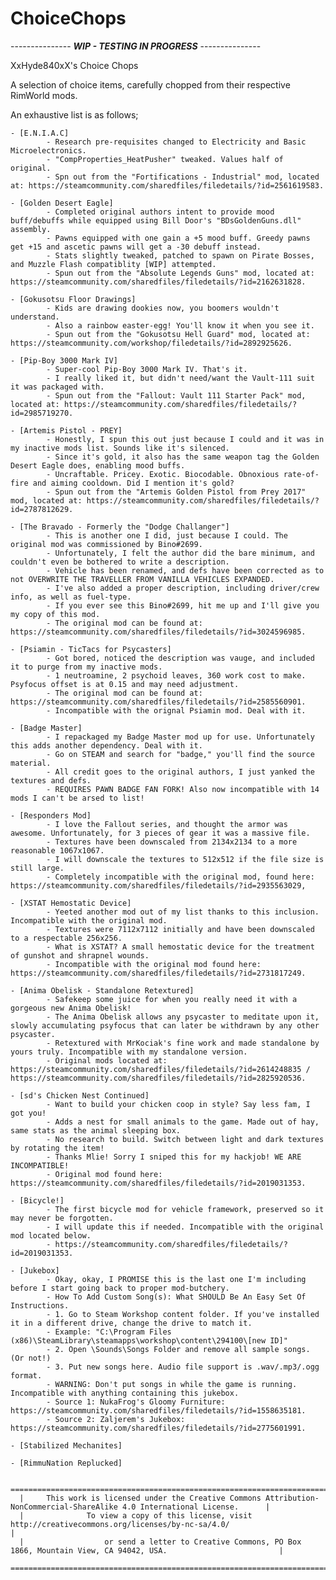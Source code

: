 # ChoiceChops

--------------- **_WIP - TESTING IN PROGRESS_** ---------------

XxHyde840xX's Choice Chops

A selection of choice items, carefully chopped from their respective RimWorld mods.

An exhaustive list is as follows;
	
	- [E.N.I.A.C]
			- Research pre-requisites changed to Electricity and Basic Microelectronics.
			- "CompProperties_HeatPusher" tweaked. Values half of original.
			- Spn out from the "Fortifications - Industrial" mod, located at: https://steamcommunity.com/sharedfiles/filedetails/?id=2561619583.
			
	- [Golden Desert Eagle]
			- Completed original authors intent to provide mood buff/debuffs while equipped using Bill Door's "BDsGoldenGuns.dll" assembly.
			- Pawns equipped with one gain a +5 mood buff. Greedy pawns get +15 and ascetic pawns will get a -30 debuff instead.
			- Stats slightly tweaked, patched to spawn on Pirate Bosses, and Muzzle Flash compatiblity [WIP] attempted.
			- Spun out from the "Absolute Legends Guns" mod, located at: https://steamcommunity.com/sharedfiles/filedetails/?id=2162631828.
			
	- [Gokusotsu Floor Drawings]
			- Kids are drawing dookies now, you boomers wouldn't understand.
			- Also a rainbow easter-egg! You'll know it when you see it.
			- Spun out from the "Gokusotsu Hell Guard" mod, located at: https://steamcommunity.com/workshop/filedetails/?id=2892925626.
	
	- [Pip-Boy 3000 Mark IV]
			- Super-cool Pip-Boy 3000 Mark IV. That's it.
			- I really liked it, but didn't need/want the Vault-111 suit it was packaged with.
			- Spun out from the "Fallout: Vault 111 Starter Pack" mod, located at: https://steamcommunity.com/sharedfiles/filedetails/?id=2985719270.
			
	- [Artemis Pistol - PREY]
			- Honestly, I spun this out just because I could and it was in my inactive mods list. Sounds like it's silenced.
			- Since it's gold, it also has the same weapon tag the Golden Desert Eagle does, enabling mood buffs.
			- Uncraftable. Pricey. Exotic. Biocodable. Obnoxious rate-of-fire and aiming cooldown. Did I mention it's gold?
			- Spun out from the "Artemis Golden Pistol from Prey 2017" mod, located at: https://steamcommunity.com/sharedfiles/filedetails/?id=2787812629.
			
	- [The Bravado - Formerly the "Dodge Challanger"]
			- This is another one I did, just because I could. The original mod was commissioned by Bino#2699.
			- Unfortunately, I felt the author did the bare minimum, and couldn't even be bothered to write a description.
			- Vehicle has been renamed, and defs have been corrected as to not OVERWRITE THE TRAVELLER FROM VANILLA VEHICLES EXPANDED.
			- I've also added a proper description, including driver/crew info, as well as fuel-type.
			- If you ever see this Bino#2699, hit me up and I'll give you my copy of this mod.
			- The original mod can be found at: https://steamcommunity.com/sharedfiles/filedetails/?id=3024596985.
			
	- [Psiamin - TicTacs for Psycasters]
			- Got bored, noticed the description was vauge, and included it to purge from my inactive mods.
			- 1 neutroamine, 2 psychoid leaves, 360 work cost to make. Psyfocus offset is at 0.15 and may need adjustment.
			- The original mod can be found at: https://steamcommunity.com/sharedfiles/filedetails/?id=2585560901.
			- Incompatible with the orignal Psiamin mod. Deal with it.
			
	- [Badge Master]
			- I repackaged my Badge Master mod up for use. Unfortunately this adds another dependency. Deal with it.
			- Go on STEAM and search for "badge," you'll find the source material.
			- All credit goes to the original authors, I just yanked the textures and defs.
			- REQUIRES PAWN BADGE FAN FORK! Also now incompatible with 14 mods I can't be arsed to list!
			
	- [Responders Mod]
			- I love the Fallout series, and thought the armor was awesome. Unfortunately, for 3 pieces of gear it was a massive file.
			- Textures have been downscaled from 2134x2134 to a more reasonable 1067x1067.
			- I will downscale the textures to 512x512 if the file size is still large.
			- Completely incompatible with the original mod, found here: https://steamcommunity.com/sharedfiles/filedetails/?id=2935563029,
		
	- [XSTAT Hemostatic Device]
			- Yeeted another mod out of my list thanks to this inclusion. Incompatible with the original mod.
			- Textures were 7112x7112 initially and have been downscaled to a respectable 256x256.
			- What is XSTAT? A small hemostatic device for the treatment of gunshot and shrapnel wounds.
			- Incompatible with the original mod found here: https://steamcommunity.com/sharedfiles/filedetails/?id=2731817249.
	
	- [Anima Obelisk - Standalone Retextured]
			- Safekeep some juice for when you really need it with a gorgeous new Anima Obelisk!
			- The Anima Obelisk allows any psycaster to meditate upon it, slowly accumulating psyfocus that can later be withdrawn by any other psycaster.
			- Retextured with MrKociak's fine work and made standalone by yours truly. Incompatible with my standalone version.
			- Original mods located at: https://steamcommunity.com/sharedfiles/filedetails/?id=2614248835 / https://steamcommunity.com/sharedfiles/filedetails/?id=2825920536.
	
	- [sd's Chicken Nest Continued]
			- Want to build your chicken coop in style? Say less fam, I got you!
			- Adds a nest for small animals to the game. Made out of hay, same stats as the animal sleeping box.
			- No research to build. Switch between light and dark textures by rotating the item!
			- Thanks Mlie! Sorry I sniped this for my hackjob! WE ARE INCOMPATIBLE!
			- Original mod found here: https://steamcommunity.com/sharedfiles/filedetails/?id=2019031353.
		
	- [Bicycle!]
			- The first bicycle mod for vehicle framework, preserved so it may never be forgotten.
			- I will update this if needed. Incompatible with the original mod located below.
			- https://steamcommunity.com/sharedfiles/filedetails/?id=2019031353.
	
	- [Jukebox]
			- Okay, okay, I PROMISE this is the last one I'm including before I start going back to proper mod-butchery.
			- How To Add Custom Song(s): What SHOULD Be An Easy Set Of Instructions.
			- 1. Go to Steam Workshop content folder. If you've installed it in a different drive, change the drive to match it.
			- Example: "C:\Program Files (x86)\SteamLibrary\steamapps\workshop\content\294100\[new ID]"
			- 2. Open \Sounds\Songs Folder and remove all sample songs. (Or not!)
			- 3. Put new songs here. Audio file support is .wav/.mp3/.ogg format.
			- WARNING: Don't put songs in while the game is running. Incompatible with anything containing this jukebox.
			- Source 1: NukaFrog's Gloomy Furniture: https://steamcommunity.com/sharedfiles/filedetails/?id=1558635181.
			- Source 2: Zaljerem's Jukebox: https://steamcommunity.com/sharedfiles/filedetails/?id=2775601991.
	
	- [Stabilized Mechanites]

	- [RimmuNation Replucked]

	  =============================================================================================================================
	  |     This work is licensed under the Creative Commons Attribution-NonCommercial-ShareAlike 4.0 International License.      |
	  |              To view a copy of this license, visit http://creativecommons.org/licenses/by-nc-sa/4.0/                      |
	  |                  or send a letter to Creative Commons, PO Box 1866, Mountain View, CA 94042, USA.                         |
	  =============================================================================================================================
